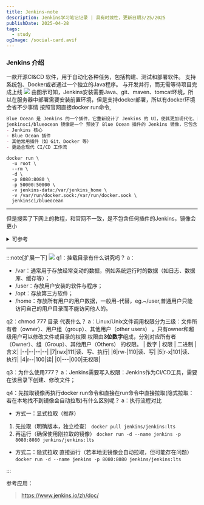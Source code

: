 ```yaml
---
title: Jenkins-note
description: Jenkins学习笔记记录 | 具有时效性，更新日期3/25/2025
publishDate: 2025-04-28
tags:
  - study
ogImage: /social-card.avif
---
```


### Jenkins 介绍
一款开源CI&CD 软件，用于自动化各种任务，包括构建、测试和部署软件。
支持系统包、Docker或者通过一个独立的Java程序。
与开发并行，而无需等待项目完成上线
<img src="https://img2020.cnblogs.com/blog/1578696/202005/1578696-20200505205327591-604014428.png"/>
由图示可知，Jenkins安装需要Java、git、maven、tomcat环境，所以在服务器中部署需要安装前置环境，但是支持docker部署，所以有docker环境会省不少事情
按照官网直接docker run命令,
```markdown
Blue Ocean 是 Jenkins 的一个插件，它重新设计了 Jenkins 的 UI，使其更加现代化、直观，特别适合可视化流水线（Pipeline）的构建过程。
jenkinsci/blueocean 镜像是一个 预装了 Blue Ocean 插件的 Jenkins 镜像，它包含了：
- Jenkins 核心
- Blue Ocean 插件
- 其他常用插件（如 Git、Docker 等）
- 更适合现代 CI/CD 工作流
```
```docker
docker run \
  -u root \
  --rm \  
  -d \ 
  -p 8080:8080 \ 
  -p 50000:50000 \ 
  -v jenkins-data:/var/jenkins_home \ 
  -v /var/run/docker.sock:/var/run/docker.sock \ 
  jenkinsci/blueocean 
```
---
但是搜索了下网上的教程，和官网不一致，是不包含任何插件的Jenkins，镜像会更小

<details>

<summary>可参考</summary>

1. docker拉取镜像
`docker pull jenkins/jenkins:版本号-lts` 指定版本，否则拉取的镜像是比较老的版本 | lts：long-term support 长期支持

1. 创建挂载目录
```docker
// 创建目录
mkdir -p /var/jenkins_data
// 授权权限
chmod 777 /var/jenkins_data
```

3. 启动Jenkins容器
```docker
docker run \
  -u root \ 
  -d \ 
  -p 8080:8080 \ 
  -p 50000:50000 \ 
  -v /var/jenkins_data:/var/jenkins_home \  
  -v /var/run/docker.sock:/var/run/docker.sock \ 
  --name myjenkins \
  jenkins/jenkins:版本号-lts
```
`-d`：后台运行容器
`-p 8080:8080\` ：端口映射，第一个数字代表主机上的端口，而最后一个代表容器端口，8080是Jenkins Web 界面的工作端口,50000是JNLP（Java Network Launch Protocol）工作端口
若主机端口被占用，换为闲置端口即可
`-v /var/jenkins_data:/var/jenkins_home`：目录挂载，持久化数据到主机的 /var/jenkins_data 目录，可以按需修改
`v /var/run/docker.sock:/var/run/docker.sock`：允许 Jenkins 调用宿主机 Docker

4. 查看Jenkins是否启动成功
`docker ps -l` 
</details>


---

:::note[扩展一下] 
<img src="https://www.runoob.com/wp-content/uploads/2014/06/d0c50-linux2bfile2bsystem2bhierarchy.jpg"/>
q1：挂载目录有什么讲究吗？
a： 
- /var：通常用于存放经常变动的数据，例如系统运行时的数据（如日志、数据库、缓存等）；
- /user：存放用户安装的软件与程序；
- /opt：存放第三方软件；
- /home：存放所有用户的用户数据，一般用`~`代替，eg.~/user,普通用户只能访问自己的用户目录而不能访问他人的。

q2：chmod 777 目录 代表什么？
a：Linux/Unix文件调用权限分为三级：文件所有者（owner）、用户组（group）、其他用户（other users） 。只有owner和超级用户可以修改文件或目录的权限
权限由**3位数字**组成，分别对应所有者（Owner）、组（Group）、其他用户（Others） 的权限。
| 数字 | 权限 | 二进制 | 含义|
|--|--|--|--|
|7|rwx|111|读、写、执行|
|6|rw-|110|读、写|
|5|r-x|101|读、执行|
|4|r--|100|读|
|0|---|000|无权限|

q3：为什么使用777？
a：Jenkins需要写入权限：Jenkins作为CI/CD工具，需要在该目录下创建、修改文件；

q4：先拉取镜像再执行docker run命令和直接在run命令中直接拉取(隐式拉取：若在本地找不到镜像会自动拉取)有什么区别呢？
a：执行流程对比
- 方式一：显式拉取（推荐）
1. 先拉取（明确版本，独立检查）
`docker pull jenkins/jenkins:lts`
1. 再运行（确保使用刚拉取的镜像）
`docker run -d --name jenkins -p 8080:8080 jenkins/jenkins:lts`
- 方式二：隐式拉取
 直接运行（若本地无镜像会自动拉取，但可能存在问题）
`docker run -d --name jenkins -p 8080:8080 jenkins/jenkins:lts`


:::

参考应用：
> https://www.jenkins.io/zh/doc/
> 